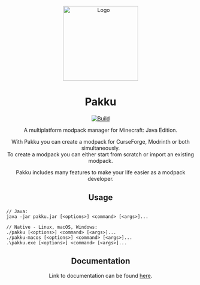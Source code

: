 
<p align="center">  
  <a href="https://github.com/juraj-hrivnak/pakku">
    <img
      src="https://github.com/juraj-hrivnak/Pakku/assets/71150936/818cb871-15eb-4052-9577-dc8ba75e0855"
      alt="Logo"
      width="200"
    >
  </a>
  <h1 align="center">Pakku</h1>
</p>


<p align="center">
  <a href="https://github.com/juraj-hrivnak/Pakku/actions/workflows/Build.yml">
    <img
      src="https://github.com/juraj-hrivnak/Pakku/actions/workflows/Build.yml/badge.svg"
      alt="Build"
    >
  </a>
</p>

<p align="center">
  A multiplatform modpack manager for Minecraft: Java Edition.
</p>

<p align="center">
  With Pakku you can create a modpack for CurseForge, Modrinth or both simultaneously. <br>
  To create a modpack you can either start from scratch or import an existing modpack.
</p>

<p align="center">
  Pakku includes many features to make your life easier as a modpack developer. 
</p>

<h2 align="center">Usage</h2>

```
// Java:
java -jar pakku.jar [<options>] <command> [<args>]...

// Native - Linux, macOS, Windows:
./pakku [<options>] <command> [<args>]...
./pakku-macos [<options>] <command> [<args>]...
.\pakku.exe [<options>] <command> [<args>]...
```

<h2 align="center">Documentation</h2>

<p align="center">
  Link to documentation can be found <a href="https://juraj-hrivnak.github.io/Pakku-Docs/home.html">here</a>.
</p>
